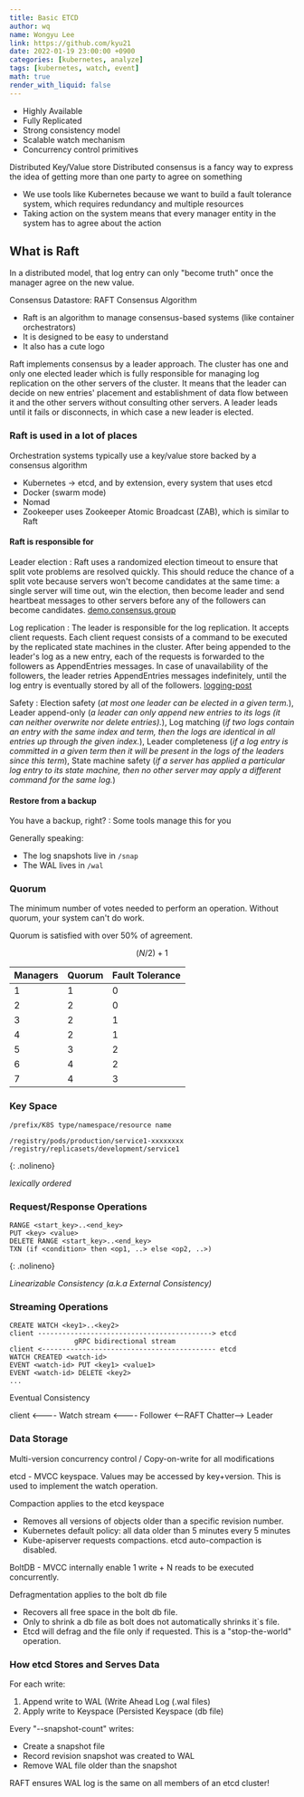 ```yaml
---
title: Basic ETCD
author: wq
name: Wongyu Lee
link: https://github.com/kyu21
date: 2022-01-19 23:00:00 +0900
categories: [kubernetes, analyze]
tags: [kubernetes, watch, event]
math: true
render_with_liquid: false
---
```


* Highly Available
* Fully Replicated
* Strong consistency model
* Scalable watch mechanism
* Concurrency control primitives

Distributed Key/Value store
Distributed consensus is a fancy way to express the idea of getting more than one party to agree on something

* We use tools like Kubernetes because we want to build a fault tolerance system, which requires redundancy and multiple resources
* Taking action on the system means that every manager entity in the system has to agree about the action

## What is Raft

In a distributed model, that log entry can only "become truth" once the manager agree on the new value.

Consensus Datastore: RAFT Consensus Algorithm

* Raft is an algorithm to manage consensus-based systems (like container orchestrators)
* It is designed to be easy to understand
* It also has a cute logo

Raft implements consensus by a leader approach.
The cluster has one and only one elected leader which is fully responsible for managing log replication on the other servers of the cluster.
It means that the leader can decide on new entries' placement and establishment of data flow between it and the other servers without consulting other servers.
A leader leads until it fails or disconnects, in which case a new leader is elected.

### Raft is used in a lot of places

Orchestration systems typically use a key/value store backed by a consensus algorithm

* Kubernetes -> etcd, and by extension, every system that uses etcd
* Docker (swarm mode)
* Nomad
* Zookeeper uses Zookeeper Atomic Broadcast (ZAB), which is similar to Raft

#### Raft is responsible for

Leader election
: Raft uses a randomized election timeout to ensure that split vote problems are resolved quickly.
This should reduce the chance of a split vote because servers won't become candidates at the same time: a single server will time out,
win the election, then become leader and send heartbeat messages to other servers before any of the followers can become candidates.
[demo.consensus.group](demo.consensus.group)

Log replication
: The leader is responsible for the log replication.
It accepts client requests. Each client request consists of a command to be executed by the replicated state machines in the cluster.
After being appended to the leader's log as a new entry, each of the requests is forwarded to the followers as AppendEntries messages.
In case of unavailability of the followers, the leader retries AppendEntries messages indefinitely, until the log entry is eventually stored by all of the followers.
[logging-post](bit.ly/logging-post)

Safety
: Election safety (_at most one leader can be elected in a given term._),
Leader append-only (_a leader can only append new entries to its logs (it can neither overwrite nor delete entries)._),
Log matching (_if two logs contain an entry with the same index and term, then the logs are identical in all entries up through the given index._),
Leader completeness (_if a log entry is committed in a given term then it will be present in the logs of the leaders since this term_),
State machine safety (_if a server has applied a particular log entry to its state machine, then no other server may apply a different command for the same log._)

#### Restore from a backup

You have a backup, right? : Some tools manage this for you

Generally speaking:
* The log snapshots live in `/snap`
* The WAL lives in `/wal`

### Quorum

The minimum number of votes needed to perform an operation.
Without quorum, your system can't do work.

Quorum is satisfied with over 50% of agreement.

$$ (N/2) + 1 $$

| Managers | Quorum | Fault Tolerance |
|----------|--------|-----------------|
| 1        | 1      | 0               |
| 2        | 2      | 0               |
| 3        | 2      | 1               |
| 4        | 2      | 1               |
| 5        | 3      | 2               |
| 6        | 4      | 2               |
| 7        | 4      | 3               |

### Key Space

`/prefix/K8S type/namespace/resource name`

```shell
/registry/pods/production/service1-xxxxxxxx
/registry/replicasets/development/service1
```
{: .nolineno}

_lexically ordered_

### Request/Response Operations

```shell
RANGE <start_key>..<end_key>
PUT <key> <value>
DELETE RANGE <start_key>..<end_key>
TXN (if <condition> then <op1, ..> else <op2, ..>)
```
{: .nolineno}

_Linearizable Consistency (a.k.a External Consistency)_

### Streaming Operations

```shell
CREATE WATCH <key1>..<key2>
client -------------------------------------------> etcd
                gRPC bidirectional stream
client <------------------------------------------- etcd
WATCH CREATED <watch-id>
EVENT <watch-id> PUT <key1> <value1>
EVENT <watch-id> DELETE <key2>
...
```

Eventual Consistency

client <Cache>  <---- Watch stream <---- Follower <--RAFT Chatter--> Leader

### Data Storage

Multi-version concurrency control / Copy-on-write for all modifications

etcd - MVCC keyspace.
Values may be accessed by key+version.
This is used to implement the watch operation.

Compaction applies to the etcd keyspace

* Removes all versions of objects older than a specific revision number.
* Kubernetes default policy: all data older than 5 minutes every 5 minutes
* Kube-apiserver requests compactions. etcd auto-compaction is disabled.

BoltDB - MVCC internally enable 1 write + N reads to be executed concurrently.

Defragmentation applies to the bolt db file

* Recovers all free space in the bolt db file.
* Only to shrink a db file as bolt does not automatically shrinks it`s file.
* Etcd will defrag and the file only if requested. This is a "stop-the-world" operation.

### How etcd Stores and Serves Data

For each write:
1. Append write to WAL (Write Ahead Log (.wal files)
2. Apply write to Keyspace (Persisted Keyspace (db file)

Every "--snapshot-count" writes:
* Create a snapshot file
* Record revision snapshot was created to WAL
* Remove WAL file older than the snapshot

RAFT ensures WAL log is the same on all members of an etcd cluster!
